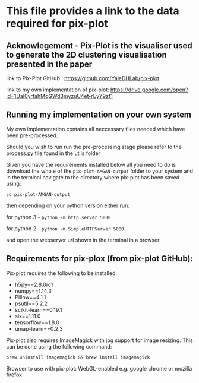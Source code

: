 # This file provides a link to the data required for pix-plot

## Acknowlegement - Pix-Plot is the visualiser used to generate the 2D clustering visualisation presented in the paper
link to Pix-Plot GitHub : https://github.com/YaleDHLab/pix-plot

link to my own implementation of pix-plot: https://drive.google.com/open?id=1UaI0yrfahMqGWd3myzuU4et-rEyY9zf1


## Running my implementation on your own system

My own implementation contains all neccessary files needed which have been pre-processed.

Should you wish to run run the pre-processing stage please refer to the process.py file found in the utils folder

Given you have the requirements installed below
all you need to do is download the whole of the `pix-plot-AMGAN-output` folder to your system and in the terminal navigate to the directory where pix-plot has been saved using:

`cd pix-plot-AMGAN-output`

then depending on your python version either run: 

for python 3 - `python -m http.server 5000`

for python 2 - `python -m SimpleHTTPServer 5000`

and open the webserver url shown in the terminal in a browser

## Requirements for pix-plox (from pix-plot GitHub):
Pix-plot requires the following to be installed:
- h5py==2.8.0rc1
- numpy==1.14.3
- Pillow==4.1.1
- psutil==5.2.2
- scikit-learn==0.19.1
- six==1.11.0
- tensorflow==1.8.0
- umap-learn==0.2.3

Pix-plot also requires ImageMagick with jpg support for image resizing. This can be done using the following command:

`brew uninstall imagemagick && brew install imagemagick`

Browser to use with pix-plot: WebGL-enabled e.g. google chrome or mozilla firefox
